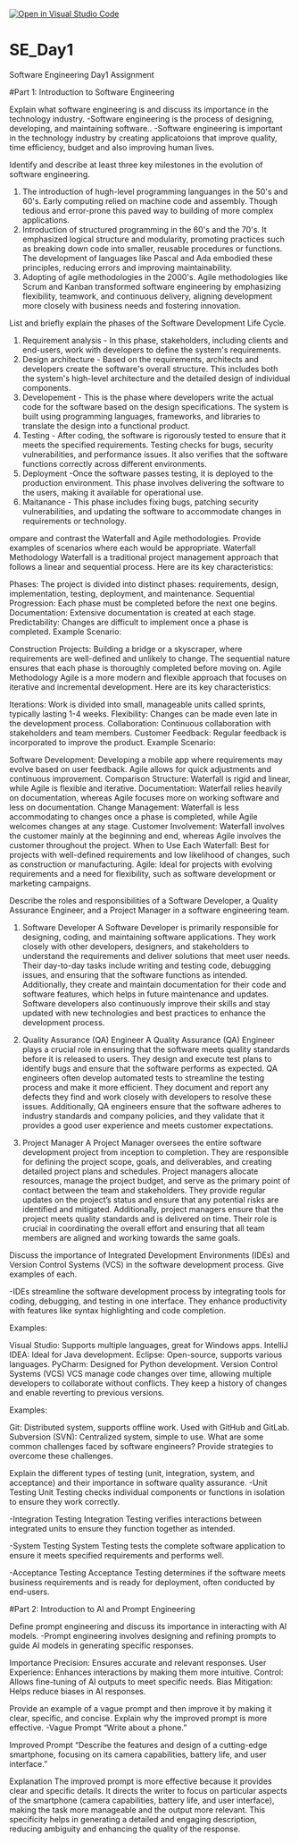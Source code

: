 [![Open in Visual Studio Code](https://classroom.github.com/assets/open-in-vscode-2e0aaae1b6195c2367325f4f02e2d04e9abb55f0b24a779b69b11b9e10269abc.svg)](https://classroom.github.com/online_ide?assignment_repo_id=15566400&assignment_repo_type=AssignmentRepo)
# SE_Day1
Software Engineering Day1 Assignment

#Part 1: Introduction to Software Engineering

Explain what software engineering is and discuss its importance in the technology industry.
-Software engineering is the process of designing, developing, and maintaining software..
-Software engineering is important in the technology industry by creating applicatoions that improve quality, time efficiency, budget and also improving human lives. 

Identify and describe at least three key milestones in the evolution of software engineering.
1. The introduction of hugh-level programming languanges in the 50's and 60's. Early computing relied on machine code and assembly. Though tedious and error-prone this paved way to building of more complex applications.
2. Introduction of structured programming in the 60's and the 70's. It emphasized logical structure and modularity, promoting practices such as breaking down code into smaller, reusable procedures or functions. The development of languages like Pascal and Ada embodied these principles, reducing errors and improving maintainability.
3. Adopting of agile methodologies in the 2000's. Agile methodologies like Scrum and Kanban transformed software engineering by emphasizing flexibility, teamwork, and continuous delivery, aligning development more closely with business needs and fostering innovation.
   
List and briefly explain the phases of the Software Development Life Cycle.
1. Requirement analysis - In this phase, stakeholders, including clients and end-users, work with developers to define the system's requirements. 
2. Design architecture - Based on the requirements, architects and developers create the software's overall structure. This includes both the system's high-level architecture and the detailed design of individual components. 
3. Developement - This is the phase where developers write the actual code for the software based on the design specifications. The system is built using programming languages, frameworks, and libraries to translate the design into a functional product.
4. Testing - After coding, the software is rigorously tested to ensure that it meets the specified requirements. Testing checks for bugs, security vulnerabilities, and performance issues. It also verifies that the software functions correctly across different environments.
5. Deployment -Once the software passes testing, it is deployed to the production environment. This phase involves delivering the software to the users, making it available for operational use. 
6. Maitanance - This phase includes fixing bugs, patching security vulnerabilities, and updating the software to accommodate changes in requirements or technology.

ompare and contrast the Waterfall and Agile methodologies. Provide examples of scenarios where each would be appropriate.
Waterfall Methodology
Waterfall is a traditional project management approach that follows a linear and sequential process. Here are its key characteristics:

Phases: The project is divided into distinct phases: requirements, design, implementation, testing, deployment, and maintenance.
Sequential Progression: Each phase must be completed before the next one begins.
Documentation: Extensive documentation is created at each stage.
Predictability: Changes are difficult to implement once a phase is completed.
Example Scenario:

Construction Projects: Building a bridge or a skyscraper, where requirements are well-defined and unlikely to change. The sequential nature ensures that each phase is thoroughly completed before moving on.
Agile Methodology
Agile is a more modern and flexible approach that focuses on iterative and incremental development. Here are its key characteristics:

Iterations: Work is divided into small, manageable units called sprints, typically lasting 1-4 weeks.
Flexibility: Changes can be made even late in the development process.
Collaboration: Continuous collaboration with stakeholders and team members.
Customer Feedback: Regular feedback is incorporated to improve the product.
Example Scenario:

Software Development: Developing a mobile app where requirements may evolve based on user feedback. Agile allows for quick adjustments and continuous improvement.
Comparison
Structure: Waterfall is rigid and linear, while Agile is flexible and iterative.
Documentation: Waterfall relies heavily on documentation, whereas Agile focuses more on working software and less on documentation.
Change Management: Waterfall is less accommodating to changes once a phase is completed, while Agile welcomes changes at any stage.
Customer Involvement: Waterfall involves the customer mainly at the beginning and end, whereas Agile involves the customer throughout the project.
When to Use Each
Waterfall: Best for projects with well-defined requirements and low likelihood of changes, such as construction or manufacturing.
Agile: Ideal for projects with evolving requirements and a need for flexibility, such as software development or marketing campaigns.

Describe the roles and responsibilities of a Software Developer, a Quality Assurance Engineer, and a Project Manager in a software engineering team.
1. Software Developer
  A Software Developer is primarily responsible for designing, coding, and maintaining software applications. They work closely with other developers, designers, and stakeholders to understand the requirements and deliver solutions that meet user needs. Their day-to-day tasks include writing and testing code, debugging issues, and ensuring that the software functions as intended. Additionally, they create and maintain documentation for their code and software features, which helps in future maintenance and updates. Software developers also continuously improve their skills and stay updated with new technologies and best practices to enhance the development process.

2. Quality Assurance (QA) Engineer
  A Quality Assurance (QA) Engineer plays a crucial role in ensuring that the software meets quality standards before it is released to users. They design and execute test plans to identify bugs and ensure that the software performs as expected. QA engineers often develop automated tests to streamline the testing process and make it more efficient. They document and report any defects they find and work closely with developers to resolve these issues. Additionally, QA engineers ensure that the software adheres to industry standards and company policies, and they validate that it provides a good user experience and meets customer expectations.

3. Project Manager
  A Project Manager oversees the entire software development project from inception to completion. They are responsible for defining the project scope, goals, and deliverables, and creating detailed project plans and schedules. Project managers allocate resources, manage the project budget, and serve as the primary point of contact between the team and stakeholders. They provide regular updates on the project’s status and ensure that any potential risks are identified and mitigated. Additionally, project managers ensure that the project meets quality standards and is delivered on time. Their role is crucial in coordinating the overall effort and ensuring that all team members are aligned and working towards the same goals.

Discuss the importance of Integrated Development Environments (IDEs) and Version Control Systems (VCS) in the software development process. Give examples of each.

-IDEs streamline the software development process by integrating tools for coding, debugging, and testing in one interface. They enhance productivity with features like syntax highlighting and code completion.

Examples:

Visual Studio: Supports multiple languages, great for Windows apps.
IntelliJ IDEA: Ideal for Java development.
Eclipse: Open-source, supports various languages.
PyCharm: Designed for Python development.
Version Control Systems (VCS)
VCS manage code changes over time, allowing multiple developers to collaborate without conflicts. They keep a history of changes and enable reverting to previous versions.

Examples:

Git: Distributed system, supports offline work. Used with GitHub and GitLab.
Subversion (SVN): Centralized system, simple to use.
What are some common challenges faced by software engineers? Provide strategies to overcome these challenges.


Explain the different types of testing (unit, integration, system, and acceptance) and their importance in software quality assurance.
-Unit Testing
Unit Testing checks individual components or functions in isolation to ensure they work correctly.

-Integration Testing
Integration Testing verifies interactions between integrated units to ensure they function together as intended.

-System Testing
System Testing tests the complete software application to ensure it meets specified requirements and performs well.

-Acceptance Testing
Acceptance Testing determines if the software meets business requirements and is ready for deployment, often conducted by end-users.

#Part 2: Introduction to AI and Prompt Engineering


Define prompt engineering and discuss its importance in interacting with AI models.
-Prompt engineering involves designing and refining prompts to guide AI models in generating specific responses.

Importance
Precision: Ensures accurate and relevant responses.
User Experience: Enhances interactions by making them more intuitive.
Control: Allows fine-tuning of AI outputs to meet specific needs.
Bias Mitigation: Helps reduce biases in AI responses.

Provide an example of a vague prompt and then improve it by making it clear, specific, and concise. Explain why the improved prompt is more effective.
-Vague Prompt
“Write about a phone.”

Improved Prompt
“Describe the features and design of a cutting-edge smartphone, focusing on its camera capabilities, battery life, and user interface.”

Explanation
The improved prompt is more effective because it provides clear and specific details. It directs the writer to focus on particular aspects of the smartphone (camera capabilities, battery life, and user interface), making the task more manageable and the output more relevant. This specificity helps in generating a detailed and engaging description, reducing ambiguity and enhancing the quality of the response.





